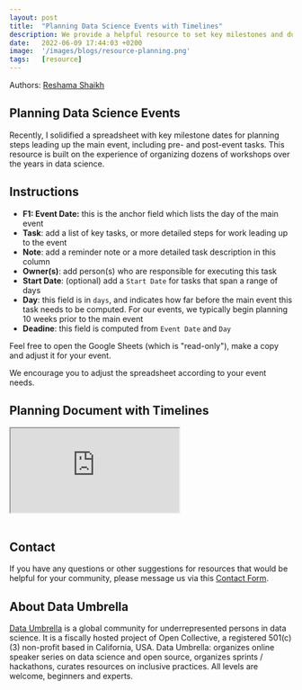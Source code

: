 ```yaml
---
layout: post
title:  "Planning Data Science Events with Timelines"
description: We provide a helpful resource to set key milestones and due dates leading up to an event.
date:   2022-06-09 17:44:03 +0200
image:  '/images/blogs/resource-planning.png'
tags:   [resource]
---
```


Authors:  [Reshama Shaikh](https://reshamas.github.io)

## Planning Data Science Events

Recently, I solidified a spreadsheet with key milestone dates for planning steps leading up the main event, including pre- and post-event tasks.  This resource is built on the experience of organizing dozens of workshops over the years in data science. 

## Instructions

- **F1: Event Date:** this is the anchor field which lists the day of the main event
- **Task**: add a list of key tasks, or more detailed steps for work leading up to the event
- **Note**: add a reminder note or a more detailed task description in this column
- **Owner(s)**: add person(s) who are responsible for executing this task
- **Start Date**: (optional) add a `Start Date` for tasks that span a range of days
- **Day**: this field is in `days`, and indicates how far before the main event this task needs to be computed.  For our events, we typically begin planning 10 weeks prior to the main event
- **Deadine**: this field is computed from `Event Date` and `Day`

Feel free to open the Google Sheets (which is "read-only"), make a copy and adjust it for your event.  

We encourage you to adjust the spreadsheet according to your event needs.  

## Planning Document with Timelines

<iframe src="https://docs.google.com/spreadsheets/d/e/2PACX-1vTlOr1ejMcLi8kqGZbQuO16zh2KxyO3LXjvWDPCyzoCuyOmEkliHE18SBgOrSSMy2Eu9BD4w4e5wYy5/pubhtml?gid=0&amp;single=true&amp;widget=true&amp;headers=false"></iframe>

<br>
<br>

## Contact

If you have any questions or other suggestions for resources that would be helpful for your community, please message us via this [Contact Form](https://blog.dataumbrella.org/contact/).

## About Data Umbrella

[Data Umbrella](https://www.dataumbrella.org) is a global community for underrepresented persons in data science.  It is a fiscally hosted project of Open Collective, a registered 501(c)(3) non-profit based in California, USA. Data Umbrella: organizes online speaker series on data science and open source, organizes sprints / hackathons, curates resources on inclusive practices.  All levels are welcome, beginners and experts.
